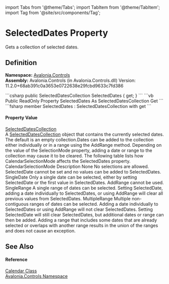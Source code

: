 import Tabs from '@theme/Tabs'; 
import TabItem from '@theme/TabItem'; 
import Tag from '@site/src/components/Tag'; 

# SelectedDates Property


Gets a collection of selected dates.



## Definition
**Namespace:** <a href="N_Avalonia_Controls">Avalonia.Controls</a>  
**Assembly:** Avalonia.Controls (in Avalonia.Controls.dll) Version: 11.2.0+68ab391c0a3653e0722638e29fcbd9633c7fd386

<Tabs groupId="api-code-preview">
<TabItem value="csharp" label="C#">
```csharp
public SelectedDatesCollection SelectedDates { get; }
```
</TabItem>
<TabItem value="vb" label="VB">
```vb
Public ReadOnly Property SelectedDates As SelectedDatesCollection
	Get
```
</TabItem>
<TabItem value="fsharp" label="F#">
```fsharp
member SelectedDates : SelectedDatesCollection with get
```
</TabItem>
</Tabs>



#### Property Value
<a href="T_Avalonia_Controls_Primitives_SelectedDatesCollection">SelectedDatesCollection</a>  
A <a href="https://learn.microsoft.com/dotnet/api/system.windows.controls.selecteddatescollection" target="_blank" rel="noopener noreferrer">SelectedDatesCollection</a> object that contains the currently selected dates. The default is an empty collection.Dates can be added to the collection either individually or in a range using the AddRange method. Depending on the value of the SelectionMode property, adding a date or range to the collection may cause it to be cleared. The following table lists how CalendarSelectionMode affects the SelectedDates property. CalendarSelectionMode Description None No selections are allowed. SelectedDate cannot be set and no values can be added to SelectedDates. SingleDate Only a single date can be selected, either by setting SelectedDate or the first value in SelectedDates. AddRange cannot be used. SingleRange A single range of dates can be selected. Setting SelectedDate, adding a date individually to SelectedDates, or using AddRange will clear all previous values from SelectedDates. MultipleRange Multiple non-contiguous ranges of dates can be selected. Adding a date individually to SelectedDates or using AddRange will not clear SelectedDates. Setting SelectedDate will still clear SelectedDates, but additional dates or range can then be added. Adding a range that includes some dates that are already selected or overlaps with another range results in the union of the ranges and does not cause an exception.

## See Also


#### Reference
<a href="T_Avalonia_Controls_Calendar">Calendar Class</a>  
<a href="N_Avalonia_Controls">Avalonia.Controls Namespace</a>  
